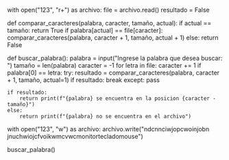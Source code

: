 
with open("123", "r+") as archivo:
    file = archivo.read()
    resultado = False

def comparar_caracteres(palabra, caracter, tamaño, actual):
    if actual == tamaño:
        return True
    if palabra[actual] == file[caracter]:
        comparar_caracteres(palabra, caracter + 1, tamaño, actual + 1)
    else:
        return False


def buscar_palabra():
    palabra = input("Ingrese la palabra que desea buscar: ")
    tamaño = len(palabra)
    caracter = -1
    for letra in file:
        caracter += 1
        if palabra[0] == letra:
            try:
                resultado = comparar_caracteres(palabra, caracter + 1, tamaño, actual=1)
                if resultado:
                    break
            except:
                pass

    if resultado:
        return print(f"{palabra} se encuentra en la posicion {caracter - tamaño}")
    else:
        return print(f"{palabra} no se encuentra en el archivo")
        

    
    
    

with open("123", "w") as archivo:
    archivo.write("ndcnnciwjopcwoinjobn jnuchwiojcfvoikwmcvwcmonitortecladomouse")

buscar_palabra()
